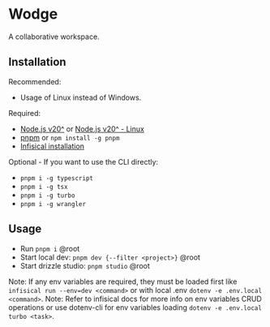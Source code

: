 # Wodge

A collaborative workspace.

## Installation

Recommended:

- Usage of Linux instead of Windows.

Required:

- [Node.js v20^](https://nodejs.org/en/) or [Node.js v20^ - Linux](https://github.com/nodesource/distributions)
- [pnpm](https://pnpm.io/) or `npm install -g pnpm`
- [Infisical installation](https://infisical.com/docs/cli/overview)

Optional - If you want to use the CLI directly:

- `pnpm i -g typescript`
- `pnpm i -g tsx`
- `pnpm i -g turbo`
- `pnpm i -g wrangler`

## Usage

- Run `pnpm i` @root
- Start local dev: `pnpm dev {--filter <project>}` @root
- Start drizzle studio: `pnpm studio` @root

Note: If any env variables are required, they must be loaded first like `infisical run --env=dev <command>` or with local .env `dotenv -e .env.local <command>`.
Note: Refer to infisical docs for more info on env variables CRUD operations or use dotenv-cli for env variables loading `dotenv -e .env.local turbo <task>`.
